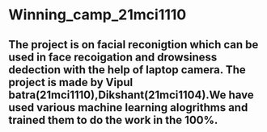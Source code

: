 # Winning_camp_21mci1110
## The project is on facial reconigtion which can be used in face recoigation and drowsiness dedection with the help of laptop camera. The project is made by Vipul batra(21mci1110),Dikshant(21mci1104).We have used various machine learning alogrithms and trained them to do the work in the 100%.
